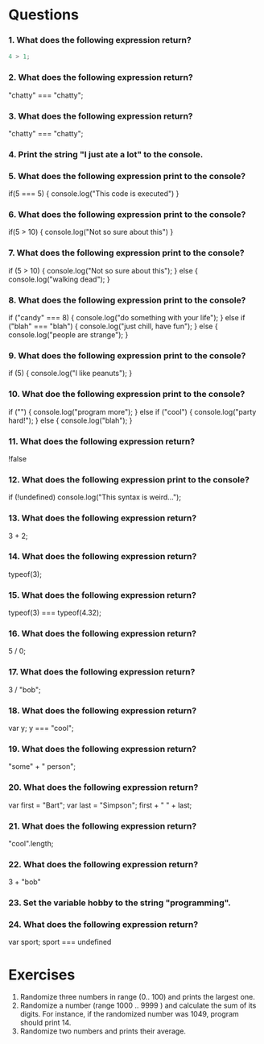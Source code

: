 # Questions
### 1. What does the following expression return?
```js
4 > 1;
```

### 2. What does the following expression return?

"chatty" === "chatty";

### 3. What does the following expression return?

"chatty" === "chatty";

### 4. Print the string "I just ate a lot" to the console.

### 5.  What does the following expression print to the console?

if(5 === 5) {
  console.log("This code is executed")
}

### 6. What does the following expression print to the console?

if(5 > 10) {
  console.log("Not so sure about this")
}

### 7. What does the following expression print to the console?

if (5 > 10) {
  console.log("Not so sure about this");
} else {
  console.log("walking dead");
}

### 8. What does the following expression print to the console?

if ("candy" === 8) {
  console.log("do something with your life");
} else if ("blah" === "blah") {
  console.log("just chill, have fun");
} else {
  console.log("people are strange");
}

### 9. What does the following expression print to the console?

if (5) { console.log("I like peanuts"); }

### 10. What doe the following expression print to the console?

if ("") {
  console.log("program more");
} else if ("cool") {
  console.log("party hard!");
} else {
  console.log("blah");
}

### 11. What does the following expression return?

!false

### 12. What does the following expression print to the console?

if (!undefined) console.log("This syntax is weird…");

### 13. What does the following expression return?

3 + 2;

### 14. What does the following expression return?

typeof(3);

### 15. What does the following expression return?

typeof(3) === typeof(4.32);

### 16. What does the following expression return?

5 / 0;

### 17. What does the following expression return?

3 / "bob";

### 18. What does the following expression return?

var y;
y === "cool";

### 19. What does the following expression return?

"some" + " person";

### 20. What does the following expression return?

var first = "Bart";
var last = "Simpson";
first + " " + last;

### 21. What does the following expression return?

"cool".length;

### 22. What does the following expression return?

3 + "bob"

### 23. Set the variable hobby to the string "programming".

### 24. What does the following expression return?

var sport; 
sport === undefined

# Exercises

1. Randomize three numbers in range (0.. 100) and prints the largest one.
2. Randomize a number (range 1000 .. 9999 ) and calculate the sum of its digits. For instance, if the randomized number was 1049, program should print 14.
3. Randomize two numbers and prints their average.